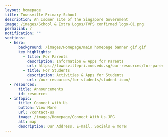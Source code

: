```yaml
---
layout: homepage
title: Townsville Primary School
description: An Isomer site of the Singapore Government
image: /images/School & Extra Logos/TVPS confirmed logo-01.png
permalink: /
notification: ""
sections:
  - hero:
      background: /images/Homepage/main homepage banner gif.gif
      key_highlights:
        - title: For Parents
          description: Information & Apps for Parents
          url: https://townsvillepri.moe.edu.sg/our-resources/for-parents/school-calendar/
        - title: For Students
          description: Activities & Apps for Students
          url: /our-resources/for-students/student-icon/
  - resources:
      title: Announcements
      id: resources
  - infopic:
      title: Connect with Us
      button: View More
      url: /contact-us
      image: /images/Homepage/Connect_With_Us.JPG
      alt: map
      description: Our Address, E-mail, Socials & more!
---
```

